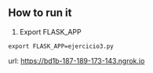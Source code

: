 ## How to run it

1. Export FLASK_APP

```
export FLASK_APP=ejercicio3.py
```

url: https://bd1b-187-189-173-143.ngrok.io

